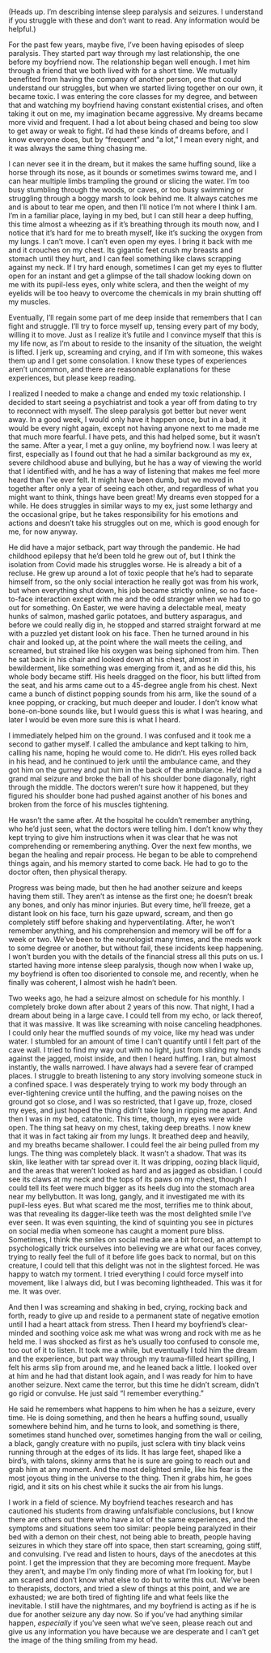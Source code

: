 (Heads up. I’m describing intense sleep paralysis and seizures. I understand if you struggle with these and don’t want to read. Any information would be helpful.)

For the past few years, maybe five­­­­, I’ve been having episodes of sleep paralysis. They started part way through my last relationship, the one before my boyfriend now. The relationship began well enough. I met him through a friend that we both lived with for a short time. We mutually benefited from having the company of another person, one that could understand our struggles, but when we started living together on our own, it became toxic. I was entering the core classes for my degree, and between that and watching my boyfriend having constant existential crises, and often taking it out on me, my imagination became aggressive. My dreams became more vivid and frequent. I had a lot about being chased and being too slow to get away or weak to fight. I’d had these kinds of dreams before, and I know everyone does, but by “frequent” and “a lot,” I mean every night, and it was always the same thing chasing me. 

I can never see it in the dream, but it makes the same huffing sound, like a horse through its nose, as it bounds or sometimes swims toward me, and I can hear multiple limbs trampling the ground or slicing the water. I’m too busy stumbling through the woods, or caves, or too busy swimming or struggling through a boggy marsh to look behind me. It always catches me and is about to tear me open, and then I’ll notice I’m not where I think I am. I’m in a familiar place, laying in my bed, but I can still hear a deep huffing, this time almost a wheezing as if it’s breathing through its mouth now, and I notice that it’s hard for me to breath myself, like it’s sucking the oxygen from my lungs. I can’t move. I can’t even open my eyes. I bring it back with me and it crouches on my chest. Its gigantic feet crush my breasts and stomach until they hurt, and I can feel something like claws scrapping against my neck. If I try hard enough, sometimes I can get my eyes to flutter open for an instant and get a glimpse of the tall shadow looking down on me with its pupil-less eyes, only white sclera, and then the weight of my eyelids will be too heavy to overcome the chemicals in my brain shutting off my muscles. 

Eventually, I’ll regain some part of me deep inside that remembers that I can fight and struggle. I’ll try to force myself up, tensing every part of my body, willing it to move. Just as I realize it’s futile and I convince myself that this is my life now, as I’m about to reside to the insanity of the situation, the weight is lifted. I jerk up, screaming and crying, and if I’m with someone, this wakes them up and I get some consolation. I know these types of experiences aren’t uncommon, and there are reasonable explanations for these experiences, but please keep reading.

I realized I needed to make a change and ended my toxic relationship. I decided to start seeing a psychiatrist and took a year off from dating to try to reconnect with myself. The sleep paralysis got better but never went away. In a good week, I would only have it happen once, but in a bad, it would be every night again, except not having anyone next to me made me that much more fearful. I have pets, and this had helped some, but it wasn’t the same. After a year, I met a guy online, my boyfriend now. I was leery at first, especially as I found out that he had a similar background as my ex, severe childhood abuse and bullying, but he has a way of viewing the world that I identified with, and he has a way of listening that makes me feel more heard than I’ve ever felt. It might have been dumb, but we moved in together after only a year of seeing each other, and regardless of what you might want to think, things have been great! My dreams even stopped for a while. He does struggles in similar ways to my ex, just some lethargy and the occasional gripe, but he takes responsibility for his emotions and actions and doesn’t take his struggles out on me, which is good enough for me, for now anyway. 

He did have a major setback, part way through the pandemic. He had childhood epilepsy that he’d been told he grew out of, but I think the isolation from Covid made his struggles worse. He is already a bit of a recluse. He grew up around a lot of toxic people that he’s had to separate himself from, so the only social interaction he really got was from his work, but when everything shut down, his job became strictly online, so no face-to-face interaction except with me and the odd stranger when we had to go out for something. On Easter, we were having a delectable meal, meaty hunks of salmon, mashed garlic potatoes, and buttery asparagus, and before we could really dig in, he stopped and starred straight forward at me with a puzzled yet distant look on his face. Then he turned around in his chair and looked up, at the point where the wall meets the ceiling, and screamed, but strained like his oxygen was being siphoned from him. Then he sat back in his chair and looked down at his chest, almost in bewilderment, like something was emerging from it, and as he did this, his whole body became stiff. His heels dragged on the floor, his butt lifted from the seat, and his arms came out to a 45-degree angle from his chest. Next came a bunch of distinct popping sounds from his arm, like the sound of a knee popping, or cracking, but much deeper and louder. I don’t know what bone-on-bone sounds like, but I would guess this is what I was hearing, and later I would be even more sure this is what I heard.

I immediately helped him on the ground. I was confused and it took me a second to gather myself. I called the ambulance and kept talking to him, calling his name, hoping he would come to. He didn’t. His eyes rolled back in his head, and he continued to jerk until the ambulance came, and they got him on the gurney and put him in the back of the ambulance. He’d had a grand mal seizure and broke the ball of his shoulder bone diagonally, right through the middle. The doctors weren’t sure how it happened, but they figured his shoulder bone had pushed against another of his bones and broken from the force of his muscles tightening. 

He wasn’t the same after. At the hospital he couldn’t remember anything, who he’d just seen, what the doctors were telling him. I don’t know why they kept trying to give him instructions when it was clear that he was not comprehending or remembering anything. Over the next few months, we began the healing and repair process. He began to be able to comprehend things again, and his memory started to come back. He had to go to the doctor often, then physical therapy. 

Progress was being made, but then he had another seizure and keeps having them still. They aren’t as intense as the first one; he doesn’t break any bones, and only has minor injuries. But every time, he’ll freeze, get a distant look on his face, turn his gaze upward, scream, and then go completely stiff before shaking and hyperventilating. After, he won’t remember anything, and his comprehension and memory will be off for a week or two. We’ve been to the neurologist many times, and the meds work to some degree or another, but without fail, these incidents keep happening. I won’t burden you with the details of the financial stress all this puts on us. I started having more intense sleep paralysis, though now when I wake up, my boyfriend is often too disoriented to console me, and recently, when he finally was coherent, I almost wish he hadn’t been. 

Two weeks ago, he had a seizure almost on schedule for his monthly. I completely broke down after about 2 years of this now. That night, I had a dream about being in a large cave. I could tell from my echo, or lack thereof, that it was massive. It was like screaming with noise canceling headphones. I could only hear the muffled sounds of my voice, like my head was under water. I stumbled for an amount of time I can’t quantify until I felt part of the cave wall. I tried to find my way out with no light, just from sliding my hands against the jagged, moist inside, and then I heard huffing. I ran, but almost instantly, the walls narrowed. I have always had a severe fear of cramped places. I struggle to breath listening to any story involving someone stuck in a confined space. I was desperately trying to work my body through an ever-tightening crevice until the huffing, and the pawing noises on the ground got so close, and I was so restricted, that I gave up, froze, closed my eyes, and just hoped the thing didn’t take long in ripping me apart. And then I was in my bed, catatonic. This time, though, my eyes were wide open. The thing sat heavy on my chest, taking deep breaths. I now knew that it was in fact taking air from my lungs. It breathed deep and heavily, and my breaths became shallower. I could feel the air being pulled from my lungs. The thing was completely black. It wasn’t a shadow. That was its skin, like leather with tar spread over it. It was dripping, oozing black liquid, and the areas that weren’t looked as hard and as jagged as obsidian. I could see its claws at my neck and the tops of its paws on my chest, though I could tell its feet were much bigger as its heels dug into the stomach area near my bellybutton. It was long, gangly, and it investigated me with its pupil-less eyes. But what scared me the most, terrifies me to think about, was that revealing its dagger-like teeth was the most delighted smile I’ve ever seen. It was even squinting, the kind of squinting you see in pictures on social media when someone has caught a moment pure bliss. Sometimes, I think the smiles on social media are a bit forced, an attempt to psychologically trick ourselves into believing we are what our faces convey, trying to really feel the full of it before life goes back to normal, but on this creature, I could tell that this delight was not in the slightest forced. He was happy to watch my torment. I tried everything I could force myself into movement, like I always did, but I was becoming lightheaded. This was it for me. It was over. 

And then I was screaming and shaking in bed, crying, rocking back and forth, ready to give up and reside to a permanent state of negative emotion until I had a heart attack from stress. Then I heard my boyfriend’s clear-minded and soothing voice ask me what was wrong and rock with me as he held me. I was shocked as first as he’s usually too confused to console me, too out of it to listen. It took me a while, but eventually I told him the dream and the experience, but part way through my trauma-filled heart spilling, I felt his arms slip from around me, and he leaned back a little. I looked over at him and he had that distant look again, and I was ready for him to have another seizure. Next came the terror, but this time he didn’t scream, didn’t go rigid or convulse. He just said “I remember everything.” 

He said he remembers what happens to him when he has a seizure, every time. He is doing something, and then he hears a huffing sound, usually somewhere behind him, and he turns to look, and something is there, sometimes stand hunched over, sometimes hanging from the wall or ceiling, a black, gangly creature with no pupils, just sclera with tiny black veins running through at the edges of its lids. It has large feet, shaped like a bird’s, with talons, skinny arms that he is sure are going to reach out and grab him at any moment. And the most delighted smile, like his fear is the most joyous thing in the universe to the thing. Then it grabs him, he goes rigid, and it sits on his chest while it sucks the air from his lungs. 

I work in a field of science. My boyfriend teaches research and has cautioned his students from drawing unfalsifiable conclusions, but I know there are others out there who have a lot of the same experiences, and the symptoms and situations seem too similar: people being paralyzed in their bed with a demon on their chest, not being able to breath, people having seizures in which they stare off into space, then start screaming, going stiff, and convulsing. I’ve read and listen to hours, days of the anecdotes at this point. I get the impression that they are becoming more frequent. Maybe they aren’t, and maybe I’m only finding more of what I’m looking for, but I am scared and don’t know what else to do but to write this out. We’ve been to therapists, doctors, and tried a slew of things at this point, and we are exhausted; we are both tired of fighting life and what feels like the inevitable. I still have the nightmares, and my boyfriend is acting as if he is due for another seizure any day now. So if you’ve had anything similar happen, *especially* if you’ve seen what we’ve seen, please reach out and give us any information you have because we are desperate and I can’t get the image of the thing smiling from my head.